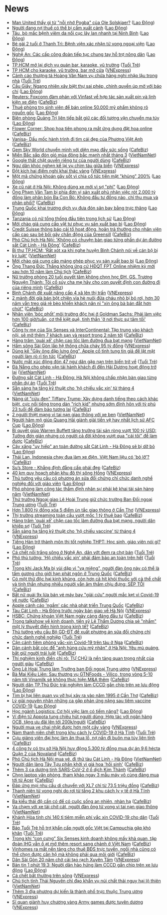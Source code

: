 # News

- [Man United thấy gì từ &quot;nỗi nhớ Pogba&quot; của Ole Solskjaer?](https://laodong.vn/bong-da-quoc-te/man-united-thay-gi-tu-noi-nho-pogba-cua-ole-solskjaer-890854.ldo) ([Lao Động](https://laodong.vn))
- [Người đang nợ thuế có thể bị cấm xuất cảnh](https://laodong.vn/kinh-te/nguoi-dang-no-thue-co-the-bi-cam-xuat-canh-890838.ldo) ([Lao Động](https://laodong.vn))
- [Tâu, bò mắc bệnh viêm da nổi cục lây lan nhanh tại Ninh Bình](https://laodong.vn/xa-hoi/tau-bo-mac-benh-viem-da-noi-cuc-lay-lan-nhanh-tai-ninh-binh-890863.ldo) ([Lao Động](https://laodong.vn))
- [Bé gái 2 tuổi ở Thanh Trì: Bệnh viện xác nhận tử vong ngoại viện](https://laodong.vn/xa-hoi/be-gai-2-tuoi-o-thanh-tri-benh-vien-xac-nhan-tu-vong-ngoai-vien-890867.ldo) ([Lao Động](https://laodong.vn))
- [Nghệ An: Các cấp công đoàn tiếp tục chung tay hỗ trợ nông dân](https://laodong.vn/cong-doan/nghe-an-cac-cap-cong-doan-tiep-tuc-chung-tay-ho-tro-nong-dan-890868.ldo) ([Lao Động](https://laodong.vn))
- [TP.HCM mở lại dịch vụ quán bar, karaoke, vũ trường](https://tuoitre.vn/tp-hcm-mo-lai-dich-vu-quan-bar-karaoke-vu-truong-20210319173009457.htm) ([Tuổi Trẻ](https://tuoitre.vn))
- [TP HCM cho karaoke, vũ trường, bar mở cửa](https://vnexpress.net/tp-hcm-cho-karaoke-vu-truong-bar-mo-cua-4251125.html) ([VNExpress](https://vnexpress.net))
- [Cảnh cáo thượng tá Hoàng Văn Nam vụ chứa hàng nghi nhập lậu trong nhà](https://tuoitre.vn/canh-cao-thuong-ta-hoang-van-nam-vu-chua-hang-nghi-nhap-lau-trong-nha-20210319171400454.htm) ([Tuổi Trẻ](https://tuoitre.vn))
- [Cầu Giấy: Ngang nhiên xây biệt thự sai phép, chính quyền úp mở với báo chí](https://laodong.vn/bat-dong-san/cau-giay-ngang-nhien-xay-biet-thu-sai-phep-chinh-quyen-up-mo-voi-bao-chi-890772.ldo) ([Lao Động](https://laodong.vn))
- [Reuters: Foxconn đàm phán với Vinfast về hợp tác sản xuất pin và linh kiện xe điện](https://cafebiz.vn/reuters-foxconn-dam-phan-voi-vinfast-ve-hop-tac-san-xuat-pin-va-linh-kien-xe-dien-20210319173655042.chn) ([CafeBiz](https://cafebiz.vn))
- [Thuê phòng trọ sinh viên để bán online 50.000 mỹ phẩm không rõ nguồn gốc](https://laodong.vn/kinh-te/thue-phong-tro-sinh-vien-de-ban-online-50000-my-pham-khong-ro-nguon-goc-890858.ldo) ([Lao Động](https://laodong.vn))
- [Biên phòng Quảng Trị liên tiếp bắt giữ các đối tượng vận chuyển ma túy](https://laodong.vn/video/bien-phong-quang-tri-lien-tiep-bat-giu-cac-doi-tuong-van-chuyen-ma-tuy-890806.ldo) ([Lao Động](https://laodong.vn))
- [Flower Corner: Shop hoa tiên phong ra mắt ứng dụng đặt hoa online](https://cafebiz.vn/flower-corner-shop-hoa-tien-phong-ra-mat-ung-dung-dat-hoa-online-20210319170312944.chn) ([CafeBiz](https://cafebiz.vn))
- [Vanisa- Dấu mốc hành trình đi tìm cái đẹp của Phương Việt Anh](https://cafebiz.vn/vanisa-dau-moc-hanh-trinh-di-tim-cai-dep-cua-phuong-viet-anh-20210319144417066.chn) ([CafeBiz](https://cafebiz.vn))
- [Gem Sky World chuyển mình với diện mạo đầy sức sống](https://cafebiz.vn/gem-sky-world-chuyen-minh-voi-dien-mao-day-suc-song-20210319104226445.chn) ([CafeBiz](https://cafebiz.vn))
- [Miền Bắc sắp đón gió mùa đông bắc mạnh nhất tháng 3](http://vietnamnet.vn/vn/thoi-su/mien-bac-sap-don-gio-mua-dong-bac-manh-nhat-thang-3-720921.html) ([VietNamNet](https://vietnamnet.vn))
- [Google thắt chặt quyền riêng tư của người dùng](https://cafebiz.vn/google-that-chat-quyen-rieng-tu-cua-nguoi-dung-20210319172537375.chn) ([CafeBiz](https://cafebiz.vn))
- [Ngư dân khóc nghẹn kể lại vụ chìm tàu giữa biển](https://vnexpress.net/ngu-dan-khoc-nghen-ke-lai-vu-chim-tau-giua-bien-4250957.html) ([VNExpress](https://vnexpress.net))
- [Đột kích hai điểm nghi khai thác vàng](https://vnexpress.net/dot-kich-hai-diem-nghi-khai-thac-vang-4250982.html) ([VNExpress](https://vnexpress.net))
- [Một mã chứng khoán gây sốt vì chia cổ tức tiền mặt &quot;khủng&quot; 200%](https://laodong.vn/kinh-te/mot-ma-chung-khoan-gay-sot-vi-chia-co-tuc-tien-mat-khung-200-890808.ldo) ([Lao Động](https://laodong.vn))
- [Xe cũ nát ở Hà Nội: Không dùng xe mới vì sợ &quot;phí&quot;](https://laodong.vn/video/xe-cu-nat-o-ha-noi-khong-dung-xe-moi-vi-so-phi-890813.ldo) ([Lao Động](https://laodong.vn))
- [Ông Phạm Văn Tam bị phía đơn vị sản xuất phủ nhận việc rót 2.000 tỷ đồng làm phân bón Ba Con Bò: Không đầu tư đồng nào, chỉ thu mua và phân phối?](https://cafebiz.vn/ong-pham-van-tam-bi-phia-don-vi-san-xuat-phu-nhan-viec-rot-2000-ty-dong-lam-phan-bon-ba-con-bo-khong-dau-tu-dong-nao-chi-thu-mua-va-phan-phoi-20210319164416031.chn) ([CafeBiz](https://cafebiz.vn))
- [Trung Quốc khai trương dịch vụ đưa đón sân bay bằng trực thăng](https://laodong.vn/the-gioi/trung-quoc-khai-truong-dich-vu-dua-don-san-bay-bang-truc-thang-890850.ldo) ([Lao Động](https://laodong.vn))
- [Tanzania có nữ tổng thống đầu tiên trong lịch sử](https://laodong.vn/the-gioi/tanzania-co-nu-tong-thong-dau-tien-trong-lich-su-890810.ldo) ([Lao Động](https://laodong.vn))
- [Mời chào giá cung cấp vật tư phục vụ sản xuất bao bì](https://laodong.vn/thong-tin-doanh-nghiep/moi-chao-gia-cung-cap-vat-tu-phuc-vu-san-xuat-bao-bi-890818.ldo) ([Lao Động](https://laodong.vn))
- [Credit Suisse thông báo cải tổ hoạt động, hoãn trả thưởng cho nhân viên cấp cao sau bê bối gây chấn động của Greensill](https://cafebiz.vn/credit-suisse-thong-bao-cai-to-hoat-dong-hoan-tra-thuong-cho-nhan-vien-cap-cao-sau-be-boi-gay-chan-dong-cua-greensill-20210319160131644.chn) ([CafeBiz](https://cafebiz.vn))
- [Phó Chủ tịch Hà Nội: 'Không có chuyện bàn giao từng phần dự án đường sắt Cát Linh - Hà Đông'](https://cafebiz.vn/pho-chu-tich-ha-noi-khong-co-chuyen-ban-giao-tung-phan-du-an-duong-sat-cat-linh-ha-dong-20210319163926295.chn) ([CafeBiz](https://cafebiz.vn))
- [Bí thư TP.HCM: 'Rất xót xa khi nghe huyện Bình Chánh nói về cán bộ bị kỷ luật'](http://vietnamnet.vn/vn/thoi-su/bi-thu-tp-hcm-rat-xot-xa-khi-nghe-huyen-binh-chanh-noi-ve-can-bo-bi-ky-luat-720877.html) ([VietNamNet](https://vietnamnet.vn))
- [Mời chào giá cung cấp mảng ghép phục vụ sản xuất bao bì](https://laodong.vn/thong-tin-doanh-nghiep/moi-chao-gia-cung-cap-mang-ghep-phuc-vu-san-xuat-bao-bi-890821.ldo) ([Lao Động](https://laodong.vn))
- [Ông Thang Đức Thắng không ứng cử HĐQT FPT Online nhiệm kỳ mới sau hơn 10 năm làm Chủ tịch](https://cafebiz.vn/ong-thang-duc-thang-khong-ung-cu-hdqt-fpt-online-nhiem-ky-moi-sau-hon-10-nam-lam-chu-tich-20210319162751508.chn) ([CafeBiz](https://cafebiz.vn))
- [Nữ trưởng phòng 20 tuổi quyết tâm không chọn học ĐH, GS. Trương Nguyện Thành: Tôi cổ súy cha mẹ hãy cho con quyết định con đường đi của riêng mình](https://cafebiz.vn/nu-truong-phong-20-tuoi-quyet-tam-khong-chon-hoc-dh-gs-truong-nguyen-thanh-toi-co-suy-cha-me-hay-cho-con-quyet-dinh-con-duong-di-cua-rieng-minh-20210319162218414.chn) ([CafeBiz](https://cafebiz.vn))
- [Bình Chánh đề xuất nâng cấp 4 xã lên thị trấn](https://vnexpress.net/binh-chanh-de-xuat-nang-cap-4-xa-len-thi-tran-4251050.html) ([VNExpress](https://vnexpress.net))
- [2 mảnh đời già bán bột chiên vỉa hè nuôi đứa cháu nhỏ bị bỏ rơi, hơn 30 năm vẫn treo giá rẻ bèo khiến khách năn nỉ "xin ông bà bán đắt hơn chút"](https://cafebiz.vn/2-manh-doi-gia-ban-bot-chien-via-he-nuoi-dua-chau-nho-bi-bo-roi-hon-30-nam-van-treo-gia-re-beo-khien-khach-nan-ni-xin-ong-ba-ban-dat-hon-chut-20210319154206923.chn) ([CafeBiz](https://cafebiz.vn))
- [Nhân viên ‘bóc phốt’ môi trường độc hại ở Goldman Sachs: Phải làm việc hơn 100 giờ/tuần, cơ thể kiệt quệ, tinh thần 'ở nơi thực sự tăm tối'](https://cafebiz.vn/nhan-vien-boc-phot-moi-truong-doc-hai-o-goldman-sachs-phai-lam-viec-hon-100-gio-tuan-co-the-kiet-que-tinh-than-o-noi-thuc-su-tam-toi-20210319155617196.chn) ([CafeBiz](https://cafebiz.vn))
- [Công ty mẹ của Six Senses và InterContinental: Tập trung vào khách nội, sẽ mở thêm 7 khách sạn và resort trong 2 năm tới](https://cafebiz.vn/cong-ty-me-cua-six-senses-va-intercontinental-tap-trung-vao-khach-noi-se-mo-them-7-khach-san-va-resort-trong-2-nam-toi-20210319110657002.chn) ([CafeBiz](https://cafebiz.vn))
- [Hàng trăm 'quái xế' chặn cao tốc làm đường đua bạt mạng](http://vietnamnet.vn/vn/thoi-su/an-toan-giao-thong/hang-tram-quai-xe-chan-cao-toc-lam-duong-dua-bat-mang-720879.html) ([VietNamNet](https://vietnamnet.vn))
- [Hầm sông Sài Gòn lắp hệ thống chữa cháy 95 tỷ đồng](https://vnexpress.net/ham-song-sai-gon-lap-he-thong-chua-chay-95-ty-dong-4250911.html) ([VNExpress](https://vnexpress.net))
- [Dùng kế "Gậy ông đập lưng ông", Apple cố tình tung tin giả để lật mặt người làm rò rỉ tin tức](https://cafebiz.vn/dung-ke-gay-ong-dap-lung-ong-apple-co-tinh-tung-tin-gia-de-lat-mat-nguoi-lam-ro-ri-tin-tuc-20210319135200059.chn) ([CafeBiz](https://cafebiz.vn))
- [Nước mắt xúc động đón 47 ngư dân gặp nạn trên biển trở về](https://tuoitre.vn/nuoc-mat-xuc-dong-don-47-ngu-dan-gap-nan-tren-bien-tro-ve-20210319150556775.htm) ([Tuổi Trẻ](https://tuoitre.vn))
- [Đà Nẵng cho phép vận tải hành khách đi đến Hải Dương hoạt động trở lại](http://vietnamnet.vn/vn/thoi-su/da-nang-cho-phep-van-tai-hanh-khach-di-den-hai-duong-hoat-dong-tro-lai-720884.html) ([VietNamNet](https://vietnamnet.vn))
- [Đường sắt Cát Linh - Hà Đông: Hà Nội không chấp nhận bàn giao từng phần dự án](https://tuoitre.vn/duong-sat-cat-linh-ha-dong-ha-noi-khong-chap-nhan-ban-giao-tung-phan-du-an-20210319153615453.htm) ([Tuổi Trẻ](https://tuoitre.vn))
- [Sẵn sàng hạ tầng kỹ thuật cho 'hộ chiếu vắc xin' từ tháng 4](http://vietnamnet.vn/vn/thoi-su/chinh-tri/san-sang-ha-tang-ky-thuat-cho-ho-chieu-vac-xin-tu-thang-4-720883.html) ([VietNamNet](https://vietnamnet.vn))
- [Nàng út "cừu đen" Tiffany Trump: Xây dựng danh tiếng theo cách khác biệt, cực nổi tiếng trong dàn "rich kid" nhưng sớm đính hôn với tỷ phú 23 tuổi để đảm bảo tương lai](https://cafebiz.vn/nang-ut-cuu-den-tiffany-trump-xay-dung-danh-tieng-theo-cach-khac-biet-cuc-noi-tieng-trong-dan-rich-kid-nhung-som-dinh-hon-voi-ty-phu-23-tuoi-de-dam-bao-tuong-lai-20210319153845813.chn) ([CafeBiz](https://cafebiz.vn))
- [2 người thiệt mạng vì tai nạn giao thông với xe ben](http://vietnamnet.vn/vn/thoi-su/an-toan-giao-thong/2-nguoi-thiet-mang-vi-tai-nan-giao-thong-voi-xe-ben-720878.html) ([VietNamNet](https://vietnamnet.vn))
- [Người hâm mộ giúp Quang Hải giành giải tiền vệ hay nhất lịch sử AFC Cup](https://laodong.vn/bong-da/nguoi-ham-mo-giup-quang-hai-gianh-giai-tien-ve-hay-nhat-lich-su-afc-cup-890788.ldo) ([Lao Động](https://laodong.vn))
- [Bí quyết giúp Warren Buffett tăng trưởng tài sản ròng vượt 100 tỷ USD: Tưởng đơn giản nhưng có người cả đời không vượt qua "cái tôi" để làm được](https://cafebiz.vn/bi-quyet-giup-warren-buffett-tang-truong-tai-san-rong-vuot-100-ty-usd-tuong-don-gian-nhung-co-nguoi-ca-doi-khong-vuot-qua-cai-toi-de-lam-duoc-20210319153439817.chn) ([CafeBiz](https://cafebiz.vn))
- [Cây xăng &quot;uy hiếp&quot; an toàn đường sắt Cát Linh - Hà Đông sẽ bị dỡ bỏ](https://laodong.vn/video/cay-xang-uy-hiep-an-toan-duong-sat-cat-linh-ha-dong-se-bi-do-bo-890796.ldo) ([Lao Động](https://laodong.vn))
- [Thái Lan, Indonesia chạy đua làm xe điện, Việt Nam liệu có 'bỏ lỡ'?](https://cafebiz.vn/thai-lan-indonesia-chay-dua-lam-xe-dien-viet-nam-lieu-co-bo-lo-20210319134422742.chn) ([CafeBiz](https://cafebiz.vn))
- [Su’s Store - Khẳng định đẳng cấp phái đẹp](https://cafebiz.vn/sus-store-khang-dinh-dang-cap-phai-dep-20210319144359694.chn) ([CafeBiz](https://cafebiz.vn))
- [40 km quy hoạch phân khu đô thị sông Hồng](https://vnexpress.net/40-km-quy-hoach-phan-khu-do-thi-song-hong-4250948.html) ([VNExpress](https://vnexpress.net))
- [Thủ tướng yêu cầu có phương án sửa đổi chứng chỉ chức danh nghề nghiệp đối với giáo viên](https://laodong.vn/thoi-su/thu-tuong-yeu-cau-co-phuong-an-sua-doi-chung-chi-chuc-danh-nghe-nghiep-doi-voi-giao-vien-890791.ldo) ([Lao Động](https://laodong.vn))
- [Phó phòng làm công tác thẩm định nhân sự phải kê khai tài sản hàng năm](http://vietnamnet.vn/vn/thoi-su/chong-tham-nhung/pho-phong-lam-cong-tac-tham-dinh-nhan-su-phai-ke-khai-tai-san-hang-nam-720710.html) ([VietNamNet](https://vietnamnet.vn))
- [Thứ trưởng Ngoại giao Lê Hoài Trung giữ chức trưởng Ban Đối ngoại Trung ương](https://tuoitre.vn/thu-truong-ngoai-giao-le-hoai-trung-giu-chuc-truong-ban-doi-ngoai-trung-uong-20210319150348236.htm) ([Tuổi Trẻ](https://tuoitre.vn))
- [Hơn 1.800 tỷ đồng xóa 5 điểm ùn tắc giao thông ở Cần Thơ](https://vnexpress.net/hon-1-800-ty-dong-xoa-5-diem-un-tac-giao-thong-o-can-tho-4250892.html) ([VNExpress](https://vnexpress.net))
- [Thị trường streaming toàn cầu vượt mốc 1 tỷ thuê bao](https://cafebiz.vn/thi-truong-streaming-toan-cau-vuot-moc-1-ty-thue-bao-20210319133923212.chn) ([CafeBiz](https://cafebiz.vn))
- [Hàng trăm 'quái xế' chặn cao tốc làm đường đua bạt mạng, người dân khiếp sợ](https://tuoitre.vn/hang-tram-quai-xe-chan-cao-toc-lam-duong-dua-bat-mang-nguoi-dan-khiep-so-20210319133836277.htm) ([Tuổi Trẻ](https://tuoitre.vn))
- [Sẵn sàng hạ tầng kỹ thuật cho 'hộ chiếu vaccine' từ tháng 4](https://vnexpress.net/san-sang-ha-tang-ky-thuat-cho-ho-chieu-vaccine-tu-thang-4-4250928.html) ([VNExpress](https://vnexpress.net))
- [Tiếng Hàn trở thành môn thi tốt nghiệp THPT: Học sinh, giáo viên nói gì?](https://laodong.vn/video/tieng-han-tro-thanh-mon-thi-tot-nghiep-thpt-hoc-sinh-giao-vien-noi-gi-890773.ldo) ([Lao Động](https://laodong.vn))
- [Cá chết nổi trắng sông ở Nghệ An, dân vớt đem ra chợ bán](https://tuoitre.vn/ca-chet-noi-trang-song-o-nghe-an-dan-vot-dem-ra-cho-ban-20210319141211727.htm) ([Tuổi Trẻ](https://tuoitre.vn))
- [Phó thủ tướng: 'Hộ chiếu vắc xin' phải đảm bảo an toàn trên hết](https://tuoitre.vn/pho-thu-tuong-ho-chieu-vac-xin-phai-dam-bao-an-toan-tren-het-20210319141446518.htm) ([Tuổi Trẻ](https://tuoitre.vn))
- [Trong khi Jack Ma bị vùi dập vì "vạ miệng", người đàn ông này có thể là tấm gương cho giới hạn phát ngôn ở Trung Quốc](https://cafebiz.vn/trong-khi-jack-ma-bi-vui-dap-vi-va-mieng-nguoi-dan-ong-nay-co-the-la-tam-guong-cho-gioi-han-phat-ngon-o-trung-quoc-20210319133640048.chn) ([CafeBiz](https://cafebiz.vn))
- [Có một thứ độc hại kinh khủng, còn hơn cả hít khói thuốc với cả thể chất và tinh thần nhưng nhiều người vẫn âm thầm chịu đựng: SẾP TỒI](https://cafebiz.vn/co-mot-thu-doc-hai-kinh-khung-con-hon-ca-hit-khoi-thuoc-voi-ca-the-chat-va-tinh-than-nhung-nhieu-nguoi-van-am-tham-chiu-dung-sep-toi-20210319141608607.chn) ([CafeBiz](https://cafebiz.vn))
- [Bắt nữ quái 9x lừa bán vé máy bay "giải cứu" người mắc kẹt vì Covid-19 về nước](https://cafebiz.vn/bat-nu-quai-9x-lua-ban-ve-may-bay-giai-cuu-nguoi-mac-ket-vi-covid-19-ve-nuoc-20210319135109469.chn) ([CafeBiz](https://cafebiz.vn))
- [Apple cảnh cáo 'ngầm' các nhà phát triển Trung Quốc](https://cafebiz.vn/apple-canh-cao-ngam-cac-nha-phat-trien-trung-quoc-20210319134550032.chn) ([CafeBiz](https://cafebiz.vn))
- [Tàu Cát Linh - Hà Đông trước ngày bàn giao về Hà Nội](https://vnexpress.net/tau-cat-linh-ha-dong-truoc-ngay-ban-giao-ve-ha-noi-4250897.html) ([VNExpress](https://vnexpress.net))
- [HSBC: Chứng khoán Việt Nam ngày càng đáng đầu tư](https://cafebiz.vn/hsbc-chung-khoan-viet-nam-ngay-cang-dang-dau-tu-20210319142031211.chn) ([CafeBiz](https://cafebiz.vn))
- [Trong talkshow về kinh doanh, tiến sỹ Lê Thẩm Dương chia sẻ "nhầm" một lý thuyết điển hình trong kinh tế?](https://cafebiz.vn/trong-talkshow-ve-kinh-doanh-tien-sy-le-tham-duong-chia-se-nham-mot-ly-thuyet-dien-hinh-trong-kinh-te-20210319110312176.chn) ([CafeBiz](https://cafebiz.vn))
- [Thủ tướng yêu cầu Bộ GD-ĐT đề xuất phương án sửa đổi chứng chỉ chức danh nghề nghiệp](https://tuoitre.vn/thu-tuong-yeu-cau-bo-gd-dt-de-xuat-phuong-an-sua-doi-chung-chi-chuc-danh-nghe-nghiep-2021031914085778.htm) ([Tuổi Trẻ](https://tuoitre.vn))
- [Cận cảnh tiêm phòng vắc-xin Covid-19 trên tàu ở Nga](https://cafebiz.vn/can-canh-tiem-phong-vac-xin-covid-19-tren-tau-o-nga-20210319134849245.chn) ([CafeBiz](https://cafebiz.vn))
- [Dàn cảnh bắt cóc để "anh hùng cứu mỹ nhân" ở Hà Nội: Yêu mù quáng, bắt giữ người trái luật](https://cafebiz.vn/dan-canh-bat-coc-de-anh-hung-cuu-my-nhan-o-ha-noi-yeu-mu-quang-bat-giu-nguoi-trai-luat-20210319135249905.chn) ([CafeBiz](https://cafebiz.vn))
- [Thí nghiệm kinh điển chỉ rõ: TỰ CHỦ là nền tảng quan trọng nhất của người giàu](https://cafebiz.vn/thi-nghiem-kinh-dien-chi-ro-tu-chu-la-nen-tang-quan-trong-nhat-cua-nguoi-giau-20210319141335279.chn) ([CafeBiz](https://cafebiz.vn))
- [Ông Lê Hoài Trung làm Trưởng ban Đối ngoại Trung ương](https://vnexpress.net/ong-le-hoai-trung-lam-truong-ban-doi-ngoai-trung-uong-4250890.html) ([VNExpress](https://vnexpress.net))
- [Bà Mai Kiều Liên: Sau thương vụ GTNFoods - Vilico, trong vòng 5-10 năm tới Vinamilk sẽ không thực hiện M&A thêm](https://cafebiz.vn/ba-mai-kieu-lien-sau-thuong-vu-gtnfoods-vilico-trong-vong-5-10-nam-toi-vinamilk-se-khong-thuc-hien-ma-them-20210319140304407.chn) ([CafeBiz](https://cafebiz.vn))
- [Người dân TP.Thủ Đức trải nghiệm làm CCCD gắn chíp trên xe lưu động](https://laodong.vn/photo/nguoi-dan-tpthu-duc-trai-nghiem-lam-cccd-gan-chip-tren-xe-luu-dong-890743.ldo) ([Lao Động](https://laodong.vn))
- [Tìm bị hại liên quan vụ vỡ hụi xảy ra vào năm 1995 ở Cần Thơ](https://cafebiz.vn/tim-bi-hai-lien-quan-vu-vo-hui-xay-ra-vao-nam-1995-o-can-tho-20210319134726864.chn) ([CafeBiz](https://cafebiz.vn))
- [Lý giải nguyên nhân những ca gặp phản ứng nặng sau tiêm vaccine COVID-19](https://laodong.vn/video-thoi-su/ly-giai-nguyen-nhan-nhung-ca-gap-phan-ung-nang-sau-tiem-vaccine-covid-19-890634.ldo) ([Lao Động](https://laodong.vn))
- [Học ngành Logistics: Cơ hội việc làm có tiềm năng?](https://laodong.vn/video-thoi-su/hoc-nganh-logistics-co-hoi-viec-lam-co-tiem-nang-890726.ldo) ([Lao Động](https://laodong.vn))
- [Ví điện tử Appota tung chiêu hút người dùng: Hợp tác với ngân hàng OCB, tặng ưu đãi lên tới 200k/người](https://cafebiz.vn/vi-dien-tu-appota-tung-chieu-hut-nguoi-dung-hop-tac-voi-ngan-hang-ocb-tang-uu-dai-len-toi-200k-nguoi-20210319103542537.chn) ([CafeBiz](https://cafebiz.vn))
- [Người mua ve chai nhặt được hơn một cây vàng](https://vnexpress.net/nguoi-mua-ve-chai-nhat-duoc-hon-mot-cay-vang-4250893.html) ([VNExpress](https://vnexpress.net))
- [Nam thanh niên chết trong khu cách ly COVID-19 ở Hà Tĩnh](https://tuoitre.vn/nam-thanh-nien-chet-trong-khu-cach-ly-covid-19-o-ha-tinh-20210319134707922.htm) ([Tuổi Trẻ](https://tuoitre.vn))
- [Cựu giảng viên đại học làm ăn thua lỗ, nợ nần đi buôn ma túy liên tỉnh](https://cafebiz.vn/cuu-giang-vien-dai-hoc-lam-an-thua-lo-no-nan-di-buon-ma-tuy-lien-tinh-20210319134844278.chn) ([CafeBiz](https://cafebiz.vn))
- [4 công ty có trụ sở Hà Nội huy động 5.300 tỷ đồng mua dự án 9,6 hécta Quận 2 của Novaland](https://cafebiz.vn/4-cong-ty-co-tru-so-ha-noi-huy-dong-5300-ty-dong-mua-du-an-96-hecta-quan-2-cua-novaland-20210319134818243.chn) ([CafeBiz](https://cafebiz.vn))
- [Phó Chủ tịch Hà Nội mua vé, đi thử tàu Cát Linh - Hà Đông](http://vietnamnet.vn/vn/thoi-su/an-toan-giao-thong/pho-chu-tich-ha-noi-mua-ve-di-thu-tau-cat-linh-ha-dong-720852.html) ([VietNamNet](https://vietnamnet.vn))
- [Người dân làng Tây Tựu phấn khởi vì giá hoa 'hồi sinh'](https://cafebiz.vn/nguoi-dan-lang-tay-tuu-phan-khoi-vi-gia-hoa-hoi-sinh-20210319134250387.chn) ([CafeBiz](https://cafebiz.vn))
- [Thêm 3 ca dương tính SARS-CoV-2 ở ổ dịch Kim Thành](https://cafebiz.vn/them-3-ca-duong-tinh-sars-cov-2-o-o-dich-kim-thanh-20210319134117177.chn) ([CafeBiz](https://cafebiz.vn))
- [Chọn laptop văn phòng, tham khảo ngay 3 mẫu máy vô cùng đáng mua tới từ Acer](https://cafebiz.vn/chon-laptop-van-phong-tham-khao-ngay-3-mau-may-vo-cung-dang-mua-toi-tu-acer-20210319113848717.chn) ([CafeBiz](https://cafebiz.vn))
- [Đáp ứng mọi nhu cầu di chuyển với XL7 chỉ từ 73,5 triệu đồng](https://cafebiz.vn/dap-ung-moi-nhu-cau-di-chuyen-voi-xl7-chi-tu-735-trieu-dong-20210319104154867.chn) ([CafeBiz](https://cafebiz.vn))
- [Thanh niên tử vong nghi do rơi từ tầng 2 khu cách ly y tế ở Hà Tĩnh](http://vietnamnet.vn/vn/thoi-su/thanh-nien-tu-vong-nghi-do-roi-tu-tang-2-khu-cach-ly-y-te-o-ha-tinh-720851.html) ([VietNamNet](https://vietnamnet.vn))
- [Ba kiểu thái độ cần có để có cuộc sống an nhiên, nhàn hạ](https://cafebiz.vn/ba-kieu-thai-do-can-co-de-co-cuoc-song-an-nhien-nhan-ha-20210319131543985.chn) ([CafeBiz](https://cafebiz.vn))
- [Va chạm với xe tải chở cát, người đàn ông tử vong vì tai nạn giao thông](http://vietnamnet.vn/vn/thoi-su/va-cham-voi-xe-tai-cho-cat-nguoi-dan-ong-tu-vong-vi-tai-nan-giao-thong-720848.html) ([VietNamNet](https://vietnamnet.vn))
- [Khánh Hòa tính chi 140 tỉ tiêm miễn phí vắc xin COVID-19 cho dân](https://tuoitre.vn/khanh-hoa-tinh-chi-140-ti-tiem-mien-phi-vac-xin-covid-19-cho-dan-20210319115613247.htm) ([Tuổi Trẻ](https://tuoitre.vn))
- [Báo Tuổi Trẻ hỗ trợ khẩn cấp người gốc Việt tại Campuchia gặp khó khăn](https://tuoitre.vn/bao-tuoi-tre-ho-tro-khan-cap-nguoi-goc-viet-tai-campuchia-gap-kho-khan-20210319120931744.htm) ([Tuổi Trẻ](https://tuoitre.vn))
- [Trong khi “con cưng” Six Senses kinh doanh không mấy khả quan, tập đoàn IHG vẫn ồ ạt mở thêm resort sang chảnh ở Việt Nam](https://cafebiz.vn/trong-khi-con-cung-six-senses-kinh-doanh-khong-may-kha-quan-tap-doan-ihg-van-o-at-mo-them-resort-sang-chanh-o-viet-nam-20210319104412576.chn) ([CafeBiz](https://cafebiz.vn))
- [Vinhomes ra mắt nền tảng cho thuê BĐS trực tuyến, ngồi nhà cũng có thể chọn được căn hộ mà không phải qua môi giới](https://cafebiz.vn/vinhomes-ra-mat-nen-tang-cho-thue-bds-truc-tuyen-ngoi-nha-cung-co-the-chon-duoc-can-ho-ma-khong-phai-qua-moi-gioi-2021031911193867.chn) ([CafeBiz](https://cafebiz.vn))
- [Dân Sài Gòn 20 năm chờ cải tạo rạch Xuyên Tâm](https://vnexpress.net/dan-sai-gon-20-nam-cho-cai-tao-rach-xuyen-tam-4247516.html) ([VNExpress](https://vnexpress.net))
- [Bản tin 1 phút 19.3: Người dân hào hứng làm CCCD gắn chip trên xe lưu động](https://laodong.vn/video/ban-tin-1-phut-193-nguoi-dan-hao-hung-lam-cccd-gan-chip-tren-xe-luu-dong-890708.ldo) ([Lao Động](https://laodong.vn))
- [Cá chết bất thường trên sông](https://vnexpress.net/ca-chet-bat-thuong-tren-song-4250850.html) ([VNExpress](https://vnexpress.net))
- [Chủ tịch tỉnh Thái Nguyên chỉ đạo khẩn vụ núi chất thải nguy hại lộ thiên](http://vietnamnet.vn/vn/thoi-su/moi-truong/chu-tich-tinh-thai-nguyen-chi-dao-khan-vu-nui-chat-thai-nguy-hai-lo-thien-720808.html) ([VietNamNet](https://vietnamnet.vn))
- [Thêm 3 địa phương dự kiến là thành phố trực thuộc Trung ương](https://vnexpress.net/them-3-dia-phuong-du-kien-la-thanh-pho-truc-thuoc-trung-uong-4249953.html) ([VNExpress](https://vnexpress.net))
- [Sĩ quan giành huy chương vàng Army games được tuyên dương](https://vnexpress.net/si-quan-gianh-huy-chuong-vang-army-games-duoc-tuyen-duong-4250395.html) ([VNExpress](https://vnexpress.net))
